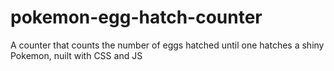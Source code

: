 # pokemon-egg-hatch-counter
A counter that counts the number of eggs hatched until one hatches a shiny Pokemon, nuilt with CSS and JS
